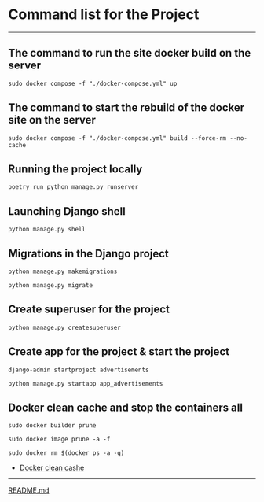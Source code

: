 # Command list for the Project

___

## The command to run the site docker build on the server
```commandline
sudo docker compose -f "./docker-compose.yml" up
```


## The command to start the rebuild of the docker site on the server
```commandline
sudo docker compose -f "./docker-compose.yml" build --force-rm --no-cache
```

## Running the project locally
```commandline
poetry run python manage.py runserver
```

## Launching Django shell
```commandline
python manage.py shell
```

## Migrations in the Django project
```commandline
python manage.py makemigrations
```
```commandline
python manage.py migrate
```

## Create superuser for the project
```commandline
python manage.py createsuperuser
```

## Create app for the project & start the project
```commandline
django-admin startproject advertisements
```
```commandline
python manage.py startapp app_advertisements
```

## Docker clean cache and stop the containers all
```commandline
sudo docker builder prune
```
```commandline
sudo docker image prune -a -f
```
```commandline
sudo docker rm $(docker ps -a -q)
```

* [Docker clean cashe](https://dev.to/ajeetraina/how-to-clear-docker-cache-2nnp)

___

[README.md](..%2FREADME.md)